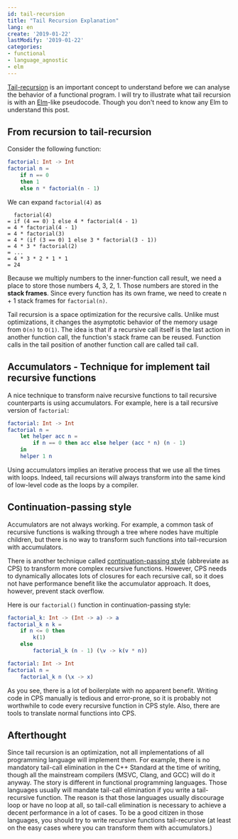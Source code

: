 ```yaml
---
id: tail-recursion
title: "Tail Recursion Explanation"
lang: en
create: '2019-01-22'
lastModify: '2019-01-22'
categories:
- functional
- language_agnostic
- elm
---
```


[Tail-recursion](https://en.wikipedia.org/wiki/Tail_call) is an important concept to understand before we can analyse the behavior of a functional program. I will try to illustrate what tail recursion is with an [Elm](https://elm-lang.org/)-like pseudocode. Though you don't need to know any Elm to understand this post.


## From recursion to tail-recursion

Consider the following function:

``` elm
factorial: Int -> Int
factorial n =
    if n == 0
    then 1
    else n * factorial(n - 1)
```

We can expand `factorial(4)` as

```
  factorial(4)
= if (4 == 0) 1 else 4 * factorial(4 - 1)
= 4 * factorial(4 - 1)
= 4 * factorial(3)
= 4 * (if (3 == 0) 1 else 3 * factorial(3 - 1))
= 4 * 3 * factorial(2)
= ...
= 4 * 3 * 2 * 1 * 1
= 24
```

Because we multiply numbers to the inner-function call result, we need a place to store those numbers 4, 3, 2, 1. Those numbers are stored in the **stack frames**. Since every function has its own frame, we need to create n + 1 stack frames for `factorial(n)`.

Tail recursion is a space optimization for the recursive calls. Unlike must optimizations, it changes the asymptotic behavior of the memory usage from `O(n)` to `O(1)`. The idea is that if a recursive call itself is the last action in another function call, the function's stack frame can be reused. Function calls in the tail position of another function call are called tail call.

## Accumulators - Technique for implement tail recursive functions
A nice technique to transform naive recursive functions to tail recursive counterparts is using accumulators. For example, here is a tail recursive version of `factorial`:

``` elm
factorial: Int -> Int
factorial n =
    let helper acc n =
        if n == 0 then acc else helper (acc * n) (n - 1)
    in
    helper 1 n
```

Using accumulators implies an iterative process that we use all the times with loops. Indeed, tail recursions will always transform into the same kind of low-level code as the loops by a compiler.

## Continuation-passing style
Accumulators are not always working. For example, a common task of recursive functions is walking through a tree where nodes have multiple children, but there is no way to transform such functions into tail-recursion with accumulators.

There is another technique called [continuation-passing style](https://en.wikipedia.org/wiki/Continuation-passing_style) (abbreviate as CPS) to transform more complex recursive functions. However, CPS needs to dynamically allocates lots of closures for each recursive call, so it does not have performance benefit like the accumulator approach. It does, however, prevent stack overflow.

Here is our `factorial()` function in continuation-passing style:

```elm
factorial_k: Int -> (Int -> a) -> a
factorial_k n k =
    if n <= 0 then
        k(1)
    else
        factorial_k (n - 1) (\v -> k(v * n))

factorial: Int -> Int
factorial n =
    factorial_k n (\x -> x)
```

As you see, there is a lot of boilerplate with no apparent benefit. Writing code in CPS manually is tedious and error-prone, so it is probably not worthwhile to code every recursive function in CPS style. Also, there are tools to translate normal functions into CPS.

## Afterthought
Since tail recursion is an optimization, not all implementations of all programming language will implement them. For example, there is no mandatory tail-call elimination in the C++ Standard at the time of writing, though all the mainstream compilers (MSVC, Clang, and GCC) will do it anyway. The story is different in functional programming languages. Those languages usually will mandate tail-call elimination if you write a tail-recursive function. The reason is that those languages usually discourage loop or have no loop at all, so tail-call elimination is necessary to achieve a decent performance in a lot of cases. To be a good citizen in those languages, you should try to write recursive functions tail-recursive (at least on the easy cases where you can transform them with accumulators.)
